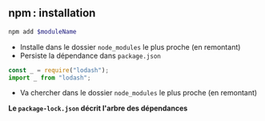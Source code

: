 ## npm : installation

```sh
npm add $moduleName
```

- Installe dans le dossier `node_modules` le plus proche (en remontant)
- Persiste la dépendance dans `package.json`

```js
const _ = require("lodash");
import _ from "lodash";
```

- Va chercher dans le dossier `node_modules` le plus proche (en remontant)

**Le `package-lock.json` décrit l'arbre des dépendances**
